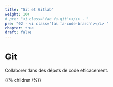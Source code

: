 ```yaml
---
title: "Git et Gitlab"
weight: 100
# pre: "<i class='fab fa-git'></i> - "
pre: "02 - <i class='fas fa-code-branch'></i> "
chapter: true
draft: false
---
```


# Git

Collaborer dans des dépôts de code efficacement.

{{% children /%}}